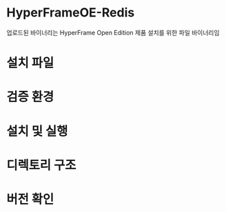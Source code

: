 # HyperFrameOE-Redis

업로드된 바이너리는 HyperFrame Open Edition 제품 설치를 위한 파일 바이너리임

# 설치 파일

# 검증 환경

# 설치 및 실행

# 디렉토리 구조

# 버전 확인
